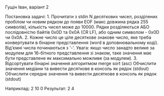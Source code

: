 Гущін Іван, варіант 2

Постановка задачі: 
      1. Прочитати з stdin N десяткових чисел, розділених пробілом чи новим рядком до появи EOF (макс довжина рядка 255 символів), кількість чисел може до 10000.
    Рядки розділяються АБО послідовністю байтів 0x0D та 0x0A (CR LF), або одним символом - 0x0D чи 0x0A.
      2. Кожне число це ціле десяткове знакове число, яке треба конвертувати в бінарне представлення (word в доповнювальному коді).
    Від'ємні числа починаються з '-'.
    Увага: якщо число занадто велике за модулем для 16-бітного представлення зі знаком, таке значення має бути представлене як максимально можливе (за модулем).
      3. Відсортувати бінарні значення алгоритмом merge sort (asc)
    Обчислити значення медіани та вивести десяткове в консоль як рядок (stdout)
    Обчислити середнє значення та вивести десяткове в консоль як рядок (stdout)

Наприклад:
2 10 0
Результат:
2
4  
